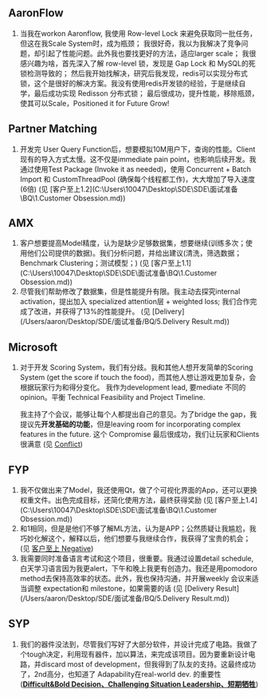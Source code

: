 ## AaronFlow

1. 当我在workon Aaronflow, 我使用 Row-level Lock 来避免获取同一批任务，但这在我Scale System时，成为瓶颈；
   我很好奇，我以为我解决了竞争问题，却引起了性能问题。此外我也要找更好的方法，适应larger scale；
   我很感兴趣为啥，首先深入了解 row-level 锁，发现是 Gap Lock 和 MySQL的死锁检测导致的；
   然后我开始找解决，研究后我发现，redis可以实现分布式锁，这个是很好的解决方案。我没有使用redis开发锁的经验，于是继续自学，最后成功实现 Redisson 分布式锁；
   最后很成功，提升性能，移除瓶颈，使其可以Scale，Positioned it for Future Grow!



## Partner Matching

1. 开发完 User Query Function后，想要模拟10M用户下，查询的性能。Client现有的导入方式太慢。这不仅是immediate pain point，也影响后续开发。我通过使用Test Package (Invoke it as needed)，使用 Concurrent + Batch Import 和 CustomThreadPool (确保每个线程都工作)，大大增加了导入速度(6倍)
   (见 [客户至上1.2](C:\Users\10047\Desktop\SDE\SDE\面试准备\BQ\1.Customer Obsession.md))



## AMX

1. 客户想要提高Model精度，认为是缺少足够数据集，想要继续(训练多次；使用他们公司提供的数据)。我们分析问题，并给出建议(清洗，筛选数据；Benchmark Clustering；测试模型；)
   (见 [客户至上1.1](C:\Users\10047\Desktop\SDE\SDE\面试准备\BQ\1.Customer Obsession.md))
1. 尽管我们帮助修改了数据集，但是性能提升有限。我主动去探究internal activation，提出加入 specialized attention层 + weighted loss; 我们合作完成了改进，并获得了13%的性能提升。
   (见 [Delivery](/Users/aaron/Desktop/SDE/面试准备/BQ/5.Delivery Result.md))



## Microsoft

1. 对于开发 Scoring System，我们有分歧。我和其他人想开发简单的Scoring System (get the score if touch the food)，而其他人想让游戏更加复杂，会根据玩家行为和得分变化。
   我作为development lead, 要mediate 不同的opinion。平衡 Technical Feasibility and Project Timeline.
   
   我主持了个会议，能够让每个人都提出自己的意见。为了bridge the gap，我提议先**开发基础的功能**，但是leaving room for incorporating complex features in the future. 
   这个 Compromise 最后很成功，我们让玩家和Clients很满意
   (见 [Conflict](C:\Users\10047\Desktop\SDE\SDE\面试准备\BQ\Conflict.md))



## FYP

1. 我不仅做出来了Model，我还使用Qt，做了个可视化界面的App，还可以更换权重文件。出色完成目标，还简化使用方法，最终获得奖励
   (见 [客户至上1.4](C:\Users\10047\Desktop\SDE\SDE\面试准备\BQ\1.Customer Obsession.md))
2. 和1相同，但是是他们不够了解ML方法，认为是APP；公然质疑让我尴尬，我巧妙化解这个，解释以后，他们想要与我继续合作，我获得了宝贵的机会；
   (见 [客户至上 Negative](/Users/aaron/Desktop/SDE/面试准备/BQ/3.Conflict.md))
3. 我需要同时准备语言考试和这个项目，很重要。我通过设置detail schedule, 白天学习语言因为我更alert，下午和晚上我更有创造力。我还是用pomodoro method去保持高效率的状态。此外，我也保持沟通，并开展weekly 会议来适当调整 expectation和 milestone，如果需要的话
   (见 [Delivery Result](/Users/aaron/Desktop/SDE/面试准备/BQ/5.Delivery Result.md))



## SYP

1. 我们的器件没法到，尽管我们写好了大部分软件，并设计完成了电路。我做了个tough决定，利用现有器件，加以算法，来完成该项目。因为要重新设计电路，并discard most of development，但我得到了队友的支持。这最终成功了，2nd高分，也知道了 Adapability在real-world dev. 的重要性
   (<u>**Difficult&Bold Decision、Challenging Situation Leadership、短期牺牲**</u>)
